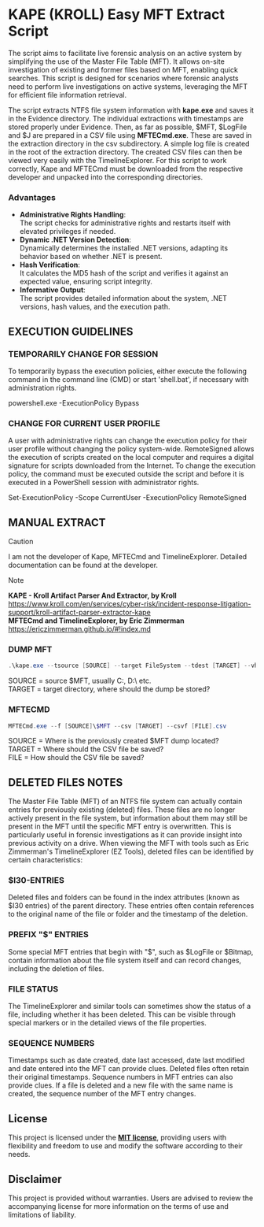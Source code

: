 # KAPE (KROLL) Easy MFT Extract Script
The script aims to facilitate live forensic analysis on an active system by simplifying the use of the Master File Table (MFT). It allows on-site investigation of existing and former files based on MFT, enabling quick searches. This script is designed for scenarios where forensic analysts need to perform live investigations on active systems, leveraging the MFT for efficient file information retrieval.

The script extracts NTFS file system information with **kape.exe** and saves it in the Evidence directory. The individual extractions with timestamps are stored properly under Evidence. Then, as far as possible, $MFT, $LogFile and $J are prepared in a CSV file using **MFTECmd.exe**. These are saved in the extraction directory in the csv subdirectory. A simple log file is created in the root of the extraction directory. The created CSV files can then be viewed very easily with the TimelineExplorer. For this script to work correctly, Kape and MFTECmd must be downloaded from the respective developer and unpacked into the corresponding directories.

### Advantages
+ **Administrative Rights Handling**: </br>The script checks for administrative rights and restarts itself with elevated privileges if needed.
+ **Dynamic .NET Version Detection**: </br>Dynamically determines the installed .NET versions, adapting its behavior based on whether .NET is present.
+ **Hash Verification**: </br>It calculates the MD5 hash of the script and verifies it against an expected value, ensuring script integrity.
+ **Informative Output**: </br>The script provides detailed information about the system, .NET versions, hash values, and the execution path.

## EXECUTION GUIDELINES

### TEMPORARILY CHANGE FOR SESSION
To temporarily bypass the execution policies, either execute the following command in the command line (CMD) or start 'shell.bat', if necessary with administration rights.

powershell.exe -ExecutionPolicy Bypass

### CHANGE FOR CURRENT USER PROFILE
A user with administrative rights can change the execution policy for their user profile without changing the policy system-wide. RemoteSigned allows the execution of scripts created on the local computer and requires a digital signature for scripts downloaded from the Internet. To change the execution policy, the command must be executed outside the script and before it is executed in a PowerShell session with administrator rights. 

Set-ExecutionPolicy -Scope CurrentUser -ExecutionPolicy RemoteSigned

## MANUAL EXTRACT

> [!CAUTION]
> I am not the developer of Kape, MFTECmd and TimelineExplorer. Detailed documentation can be found at the developer.

> [!NOTE]
> **KAPE - Kroll Artifact Parser And Extractor, by Kroll**</br>
> https://www.kroll.com/en/services/cyber-risk/incident-response-litigation-support/kroll-artifact-parser-extractor-kape</br>
> **MFTECmd and TimelineExplorer, by Eric Zimmerman**</br>
> https://ericzimmerman.github.io/#!index.md

### DUMP MFT
```powershell
.\kape.exe --tsource [SOURCE] --target FileSystem --tdest [TARGET] --vhdx
```

SOURCE = source $MFT, usually C:\, D:\ etc.</br>
TARGET = target directory, where should the dump be stored?</br>

### MFTECMD
```powershell
MFTECmd.exe --f [SOURCE]\$MFT --csv [TARGET] --csvf [FILE].csv
```

SOURCE = Where is the previously created $MFT dump located?</br>
TARGET = Where should the CSV file be saved?</br>
FILE = How should the CSV file be saved?

## DELETED FILES NOTES
The Master File Table (MFT) of an NTFS file system can actually contain entries for previously existing (deleted) files. These files are no longer actively present in the file system, but information about them may still be present in the MFT until the specific MFT entry is overwritten. This is particularly useful in forensic investigations as it can provide insight into previous activity on a drive. When viewing the MFT with tools such as Eric Zimmerman's TimelineExplorer (EZ Tools), deleted files can be identified by certain characteristics:

### $I30-ENTRIES
Deleted files and folders can be found in the index attributes (known as $I30 entries) of the parent directory. These entries often contain references to the original name of the file or folder and the timestamp of the deletion.

### PREFIX "$" ENTRIES
Some special MFT entries that begin with "$", such as $LogFile or $Bitmap, contain information about the file system itself and can record changes, including the deletion of files.

### FILE STATUS
The TimelineExplorer and similar tools can sometimes show the status of a file, including whether it has been deleted. This can be visible through special markers or in the detailed views of the file properties.

### SEQUENCE NUMBERS
Timestamps such as date created, date last accessed, date last modified and date entered into the MFT can provide clues. Deleted files often retain their original timestamps. Sequence numbers in MFT entries can also provide clues. If a file is deleted and a new file with the same name is created, the sequence number of the MFT entry changes.

## License
This project is licensed under the **[MIT license](https://github.com/ot2i7ba/easyMFT/blob/main/LICENSE)**, providing users with flexibility and freedom to use and modify the software according to their needs.

## Disclaimer
This project is provided without warranties. Users are advised to review the accompanying license for more information on the terms of use and limitations of liability.
